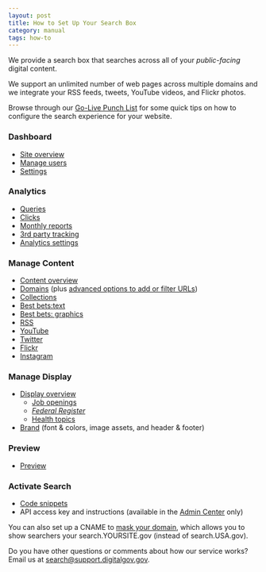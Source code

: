```yaml
---
layout: post
title: How to Set Up Your Search Box
category: manual
tags: how-to
---
```


We provide a search box that searches across all of your *public-facing* digital content.

We support an unlimited number of web pages across multiple domains and we integrate your RSS feeds, tweets, YouTube videos, and Flickr photos.

Browse through our [Go-Live Punch List](/blog/go-live.html) for some quick tips on how to configure the search experience for your website.

### <i class="icon-dashboard"></i> Dashboard

* [Site overview](/manual/site-overview.html)
* [Manage users](/manual/users.html)
* [Settings](/manual/settings.html)

### <i class="icon-bar-chart"></i> Analytics

* [Queries](/manual/queries.html)
* [Clicks](/manual/clicks.html)
* [Monthly reports](/manual/monthly-reports.html)
* [3rd party tracking](/manual/third-party.html)
* [Analytics settings](/manual/analytics-settings.html)

### <i class="icon-file"></i> Manage Content

* [Content overview](/manual/content-overview.html)
* [Domains](/manual/domains.html) (plus [advanced options to add or filter URLs](/manual/domains-advanced.html))
* [Collections](/manual/collections.html)
* [Best bets:text](/manual/best-bets-text.html)
* [Best bets: graphics](/manual/best-bets-graphics.html)
* [RSS](/manual/rss.html)
* [YouTube](/manual/youtube.html)
* [Twitter](/manual/twitter.html)
* [Flickr](/manual/flickr.html)
* [Instagram](/manual/instagram.html)

### <i class="icon-desktop"></i> Manage Display

* [Display overview](/manual/display-overview.html)
    * [Job openings](/manual/govbox-jobs.html)
    * [*Federal Register*](/manual/govbox-federal-register.html)
    * [Health topics](/manual/govbox-health.html)
* [Brand](/manual/brand.html) (font & colors, image assets, and header & footer)

### <i class="icon-eye-open"></i> Preview

* [Preview](/manual/preview.html)

### <i class="icon-code"></i> Activate Search

* [Code snippets](/manual/code.html)
* API access key and instructions (available in the [Admin Center](https://search.usa.gov/sites/) only)

You can also set up a CNAME to [mask your domain](/manual/cname.html), which allows you to show searchers your search.YOURSITE.gov (instead of search.USA.gov). 

Do you have other questions or comments about how our service works? Email us at <search@support.digitalgov.gov>.